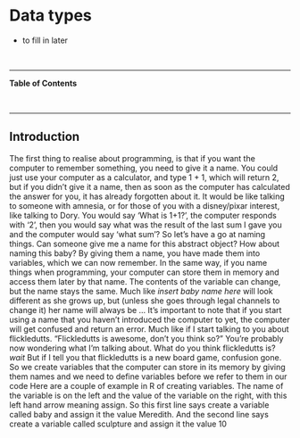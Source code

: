 Data types
==========

<!--sec data-title="Learning Objectives" data-id="obj" data-show=true data-collapse=false ces-->
-   to fill in later

<!--endsec-->
<br>

------------------------------------------------------------------------

**Table of Contents**

<!-- toc -->
<br>

------------------------------------------------------------------------

Introduction
------------

The first thing to realise about programming, is that if you want the
computer to remember something, you need to give it a name. You could
just use your computer as a calculator, and type 1 + 1, which will
return 2, but if you didn’t give it a name, then as soon as the computer
has calculated the answer for you, it has already forgotten about it. It
would be like talking to someone with amnesia, or for those of you with
a disney/pixar interest, like talking to Dory. You would say ‘What is
1+1?’, the computer responds with ‘2’, then you would say what was the
result of the last sum I gave you and the computer would say ‘what sum’?
So let’s have a go at naming things. Can someone give me a name for this
abstract object? How about naming this baby? By giving them a name, you
have made them into variables, which we can now remember. In the same
way, if you name things when programming, your computer can store them
in memory and access them later by that name. The contents of the
variable can change, but the name stays the same. Much like *insert baby
name here* will look different as she grows up, but (unless she goes
through legal channels to change it) her name will always be ... It’s
important to note that if you start using a name that you haven’t
introduced the computer to yet, the computer will get confused and
return an error. Much like if I start talking to you about flickledutts.
“Flickledutts is awesome, don’t you think so?” You’re probably now
wondering what I’m talking about. What do you think flickledutts is?
*wait* But if I tell you that flickledutts is a new board game,
confusion gone. So we create variables that the computer can store in
its memory by giving them names and we need to define variables before
we refer to them in our code Here are a couple of example in R of
creating variables. The name of the variable is on the left and the
value of the variable on the right, with this left hand arrow meaning
assign. So this first line says create a variable called baby and assign
it the value Meredith. And the second line says create a variable called
sculpture and assign it the value 10
